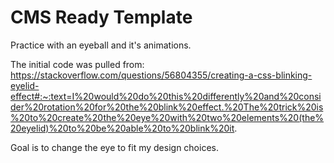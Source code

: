 # CMS Ready Template

Practice with an eyeball and it's animations.

The initial code was pulled from:
https://stackoverflow.com/questions/56804355/creating-a-css-blinking-eyelid-effect#:~:text=I%20would%20do%20this%20differently%20and%20consider%20rotation%20for%20the%20blink%20effect.%20The%20trick%20is%20to%20create%20the%20eye%20with%20two%20elements%20(the%20eyelid)%20to%20be%20able%20to%20blink%20it.

Goal is to change the eye to fit my design choices.
